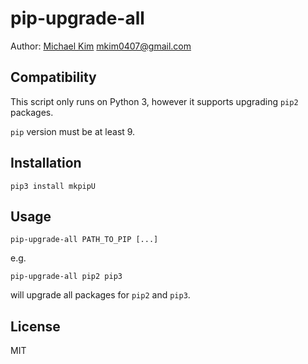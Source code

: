 # pip-upgrade-all

Author: [Michael Kim](http://michaelkim0407.com) <mkim0407@gmail.com>

## Compatibility

This script only runs on Python 3, however it supports upgrading `pip2` packages.

`pip` version must be at least 9.

## Installation

```
pip3 install mkpipU
```

## Usage

```
pip-upgrade-all PATH_TO_PIP [...]
```

e.g.

```
pip-upgrade-all pip2 pip3
```

will upgrade all packages for `pip2` and `pip3`.

## License

MIT
